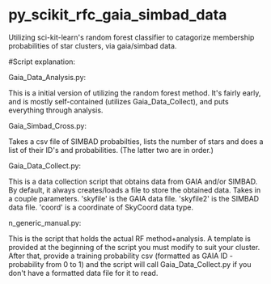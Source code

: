 # py_scikit_rfc_gaia_simbad_data
Utilizing sci-kit-learn's random forest classifier to catagorize membership probabilities of star clusters, via gaia/simbad data.

#Script explanation:


Gaia_Data_Analysis.py:

This is a initial version of utilizing the random forest method. It's fairly early, and is mostly self-contained (utilizes Gaia_Data_Collect), and puts everything through analysis.

Gaia_Simbad_Cross.py:

Takes a csv file of SIMBAD probabilties, lists the number of stars and does a list of their ID's and probabilities. (The latter two are in order.)

Gaia_Data_Collect.py:

This is a data collection script that obtains data from GAIA and/or SIMBAD. By default, it always creates/loads a file to store the obtained data. Takes in a couple parameters.
'skyfile' is the GAIA data file.
'skyfile2' is the SIMBAD data file.
'coord' is a coordinate of SkyCoord data type.

n_generic_manual.py:

This is the script that holds the actual RF method+analysis. A template is provided at the beginning of the script you must modify to suit your cluster. After that, provide a training probability csv (formatted as GAIA ID - probability from 0 to 1) and the script will call Gaia_Data_Collect.py if you don't have a formatted data file for it to read.
